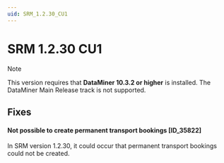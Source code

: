 ```yaml
---
uid: SRM_1.2.30_CU1
---
```


# SRM 1.2.30 CU1

> [!NOTE]
> This version requires that **DataMiner 10.3.2 or higher** is installed. The DataMiner Main Release track is not supported.

## Fixes

#### Not possible to create permanent transport bookings [ID_35822]

In SRM version 1.2.30, it could occur that permanent transport bookings could not be created.
